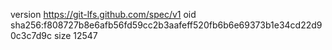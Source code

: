 version https://git-lfs.github.com/spec/v1
oid sha256:f808727b8e6afb56fd59cc2b3aafeff520fb6b6e69373b1e34cd22d90c3c7d9c
size 12547
